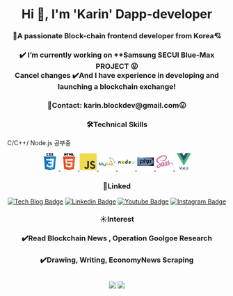 <h1 align="center">Hi 👋, I'm 'Karin' Dapp-developer</h1>
<h3 align="center">🔭A passionate Block-chain frontend developer from Korea💘</h3> 

<h3 align="center">✔️ I’m currently working on **Samsung SECUI Blue-Max PROJECT	😝 </br>Cancel changes
✔️And I have experience in developing and launching a blockchain exchange! </h3>

<h3 align="center">💋Contact: karin.blockdev@gmail.com😛 
  
 
    
    
<h3 align="center">🛠Technical Skills</h3> C/C++/ Node.js 공부중
<p align="center"> <a href="https://www.w3schools.com/css/" target="_blank" rel="noreferrer"> <img src="https://raw.githubusercontent.com/devicons/devicon/master/icons/css3/css3-original-wordmark.svg" alt="css3" width="40" height="40"/> </a> <a href="https://www.w3.org/html/" target="_blank" rel="noreferrer"> <img src="https://raw.githubusercontent.com/devicons/devicon/master/icons/html5/html5-original-wordmark.svg" alt="html5" width="40" height="40"/> </a> <a href="https://developer.mozilla.org/en-US/docs/Web/JavaScript" target="_blank" rel="noreferrer"> <img src="https://raw.githubusercontent.com/devicons/devicon/master/icons/javascript/javascript-original.svg" alt="javascript" width="40" height="40"/> </a> <a href="https://www.mysql.com/" target="_blank" rel="noreferrer"> <img src="https://raw.githubusercontent.com/devicons/devicon/master/icons/mysql/mysql-original-wordmark.svg" alt="mysql" width="40" height="40"/> </a> <a href="https://nodejs.org" target="_blank" rel="noreferrer"> <img src="https://raw.githubusercontent.com/devicons/devicon/master/icons/nodejs/nodejs-original-wordmark.svg" alt="nodejs" width="40" height="40"/> </a> <a href="https://www.php.net" target="_blank" rel="noreferrer"> <img src="https://raw.githubusercontent.com/devicons/devicon/master/icons/php/php-original.svg" alt="php" width="40" height="40"/> </a> <a href="https://sass-lang.com" target="_blank" rel="noreferrer"> <img src="https://raw.githubusercontent.com/devicons/devicon/master/icons/sass/sass-original.svg" alt="sass" width="40" height="40"/> </a> <a href="https://vuejs.org/" target="_blank" rel="noreferrer"> <img src="https://raw.githubusercontent.com/devicons/devicon/master/icons/vuejs/vuejs-original-wordmark.svg" alt="vuejs" width="40" height="40"/> </a> </p>

<h3 align="center"> 👮Linked</h3>
<div align="center" dir="auto">
<p dir="auto"><a href="" rel="nofollow"><img src="https://camo.githubusercontent.com/1dfd498a979c2d50880d6ed92c8c31413575063ea3a38df54bba28620e84ba5f/687474703a2f2f696d672e736869656c64732e696f2f62616467652f2d54656368253230626c6f672d626c61636b3f7374796c653d666c61742d737175617265266c6f676f3d676974687562266c696e6b3d68747470733a2f2f7a7a737a612e6769746875622e696f2f" alt="Tech Blog Badge" data-canonical-src="http://img.shields.io/badge/-Tech%20blog-black?style=flat-square&amp;logo=github&amp;link=https://zzsza.github.io/" style="max-width: 100%;"></a>
<a href="https://www.linkedin.com/in//" rel="nofollow"><img src="https://camo.githubusercontent.com/8933bfda6fb4631781c7b66084ac291bfa6b198714f7c610f4b545d1a5e60a03/68747470733a2f2f696d672e736869656c64732e696f2f62616467652f2d4c696e6b6564496e2d626c75653f7374796c653d666c61742d737175617265266c6f676f3d4c696e6b6564696e266c6f676f436f6c6f723d7768697465266c696e6b3d68747470733a2f2f7777772e6c696e6b6564696e2e636f6d2f696e2f73656f6e672d79756e2d6279656f6e2d3831383361383131332f" alt="Linkedin Badge" src="https://img.shields.io/badge/-LinkedIn-blue?style=flat-square&amp;logo=Linkedin&amp;logoColor=white&amp;link=https://www.linkedin.com/in//" style="max-width: 100%;"></a>
<a href="" rel="nofollow"><img src="https://camo.githubusercontent.com/cfb1f8ca8ae6c2a47f2a28e3673a69ad46410b3e12b4768284be93295f246ece/68747470733a2f2f696d672e736869656c64732e696f2f62616467652f596f75747562652d6666303030303f7374796c653d666c61742d737175617265266c6f676f3d796f7574756265266c696e6b3d68747470733a2f2f7777772e796f75747562652e636f6d2f632f6b796c657363686f6f6c" alt="Youtube Badge" data-canonical-src="https://img.shields.io/badge/Youtube-ff0000?style=flat-square&amp;logo=youtube&amp;link=https://www.youtube.com/c/kyleschool" style="max-width: 100%;"></a>
<a href="/" rel="nofollow"><img src="https://camo.githubusercontent.com/56ce0bac8c92051fc20744a02ef96f4361f92c36032d765312d31e25995391a3/68747470733a2f2f696d672e736869656c64732e696f2f62616467652f2d496e7374616772616d2d6464326137623f7374796c653d666c61742d737175617265266c6f676f3d696e7374616772616d266c6f676f436f6c6f723d7768697465266c696e6b3d68747470733a2f2f7777772e696e7374616772616d2e636f6d2f646174612e736369656e746973742f" alt="Instagram Badge" data-canonical-src="https://img.shields.io/badge/-Instagram-dd2a7b?style=flat-square&amp;logo=instagram&amp;logoColor=white&amp;link=https://www.instagram.com/data.scientist/" style="max-width: 100%;"></a>
</p>
</div>

<h3 align="center">☀️Interest</h3>
<h3 align="center">✔️Read Blockchain News , Operation Goolgoe Research</h3>
<h3 align="center">✔️Drawing, Writing, EconomyNews Scraping</h3>
<br/>  
<div align="center"><img src="https://github-readme-stats.vercel.app/api?username=Eunjilee96&show_icons=true&include_all_commits=true&count_private=true" />
  <img src="https://blog.kakaocdn.net/dn/C66av/btqt0T0PFP9/8YGOVpWXVwX5UJ9dyhQNM1/img.png" width="20"/>
  <!-- <img src="https://github-readme-stats.vercel.app/api/top-langs/?username=eunjilee96&layout=compact)](https://github.com/eunjilee96/github-readme-stats"/>-->
 </div>
 </div>
  
